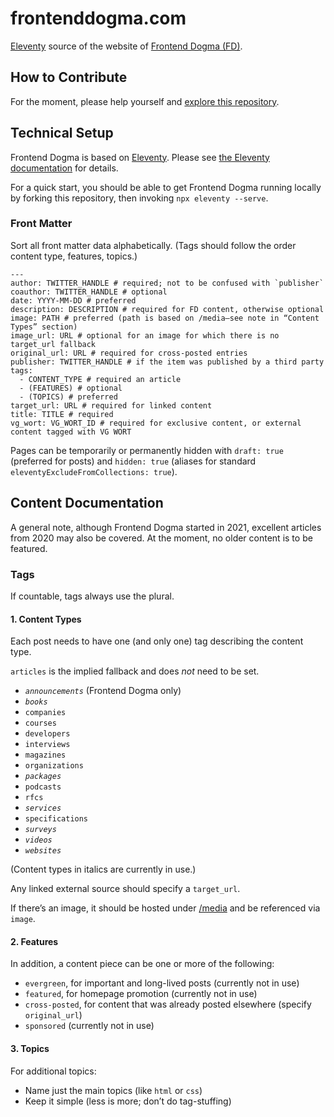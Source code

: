 # frontenddogma.com

[Eleventy](https://www.11ty.dev/) source of the website of [Frontend Dogma (FD)](https://frontenddogma.com/).

## How to Contribute

For the moment, please help yourself and [explore this repository](https://github.com/j9t/frontenddogma.com).

## Technical Setup

Frontend Dogma is based on [Eleventy](https://www.11ty.dev/). Please see [the Eleventy documentation](https://www.11ty.dev/docs/) for details.

For a quick start, you should be able to get Frontend Dogma running locally by forking this repository, then invoking `npx eleventy --serve`.

### Front Matter

Sort all front matter data alphabetically. (Tags should follow the order content type, features, topics.)

```
---
author: TWITTER_HANDLE # required; not to be confused with `publisher`
coauthor: TWITTER_HANDLE # optional
date: YYYY-MM-DD # preferred
description: DESCRIPTION # required for FD content, otherwise optional
image: PATH # preferred (path is based on /media—see note in “Content Types” section)
image_url: URL # optional for an image for which there is no target_url fallback
original_url: URL # required for cross-posted entries
publisher: TWITTER_HANDLE # if the item was published by a third party
tags:
  - CONTENT_TYPE # required an article
  - (FEATURES) # optional
  - (TOPICS) # preferred
target_url: URL # required for linked content
title: TITLE # required
vg_wort: VG_WORT_ID # required for exclusive content, or external content tagged with VG WORT
```

Pages can be temporarily or permanently hidden with `draft: true` (preferred for posts) and `hidden: true` (aliases for standard `eleventyExcludeFromCollections: true`).

## Content Documentation

A general note, although Frontend Dogma started in 2021, excellent articles from 2020 may also be covered. At the moment, no older content is to be featured.

### Tags

If countable, tags always use the plural.

#### 1. Content Types

Each post needs to have one (and only one) tag describing the content type.

`articles` is the implied fallback and does _not_ need to be set.

* _`announcements`_ (Frontend Dogma only)
* _`books`_
* `companies`
* `courses`
* `developers`
* `interviews`
* `magazines`
* `organizations`
* _`packages`_
* `podcasts`
* `rfcs`
* _`services`_
* `specifications`
* _`surveys`_ 
* _`videos`_
* _`websites`_

(Content types in italics are currently in use.)

Any linked external source should specify a `target_url`.

If there’s an image, it should be hosted under [/media](https://github.com/j9t/frontenddogma.com/tree/main/media) and be referenced via `image`.

#### 2. Features

In addition, a content piece can be one or more of the following:

* `evergreen`, for important and long-lived posts (currently not in use)
* `featured`, for homepage promotion (currently not in use)
* `cross-posted`, for content that was already posted elsewhere (specify `original_url`)
* `sponsored` (currently not in use)

#### 3. Topics

For additional topics:

* Name just the main topics (like `html` or `css`)
* Keep it simple (less is more; don’t do tag-stuffing)